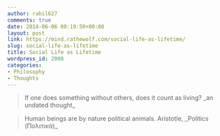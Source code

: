 ```yaml
---
author: rahil627
comments: true
date: 2014-06-06 00:19:50+00:00
layout: post
link: https://mind.rathewolf.com/social-life-as-lifetime/
slug: social-life-as-lifetime
title: Social Life as Lifetime
wordpress_id: 2098
categories:
- Philosophy
- Thoughts
---
```


<blockquote>If one does something without others, does it count as living?
_an undated thought_</blockquote>





<blockquote>Human beings are by nature political animals.
Aristotle, _Politics (Πολιτικά)_
</blockquote>
